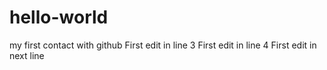 # hello-world
my first contact with github
First edit in line 3
First edit in line 4
First edit in next line
